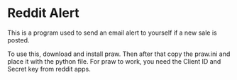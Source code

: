 # Reddit Alert

This is a program used to send an email alert to yourself if a new sale is posted.

To use this, download and install praw. Then after that copy the praw.ini and place it with the python file.
For praw to work, you need the Client ID and Secret key from reddit apps.

